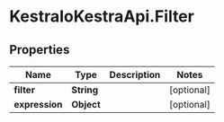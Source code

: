 # KestraIoKestraApi.Filter

## Properties

Name | Type | Description | Notes
------------ | ------------- | ------------- | -------------
**filter** | **String** |  | [optional] 
**expression** | **Object** |  | [optional] 


